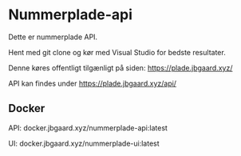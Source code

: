 ﻿# Nummerplade-api
Dette er nummerplade API.

Hent med git clone og kør med Visual Studio for bedste resultater.

Denne køres offentligt tilgænligt på siden: https://plade.jbgaard.xyz/

API kan findes under https://plade.jbgaard.xyz/api/

## Docker
API: docker.jbgaard.xyz/nummerplade-api:latest

UI: docker.jbgaard.xyz/nummerplade-ui:latest